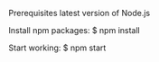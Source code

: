 Prerequisites
latest version of Node.js

Install npm packages:
$ npm install

Start working:
$ npm start
